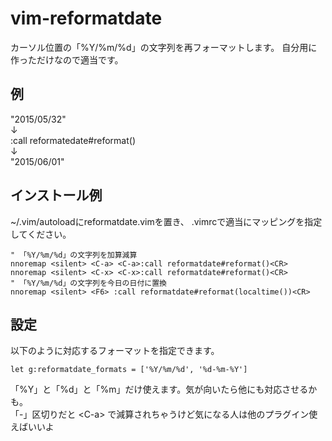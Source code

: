 # vim-reformatdate
カーソル位置の「%Y/%m/%d」の文字列を再フォーマットします。
自分用に作っただけなので適当です。

## 例

 "2015/05/32"<br>
 ↓<br>
:call reformatedate#reformat()<br>
 ↓<br>
 "2015/06/01"

## インストール例
~/.vim/autoloadにreformatdate.vimを置き、
.vimrcで適当にマッピングを指定してください。

    " 「%Y/%m/%d」の文字列を加算減算
    nnoremap <silent> <C-a> <C-a>:call reformatdate#reformat()<CR>
    nnoremap <silent> <C-x> <C-x>:call reformatdate#reformat()<CR>
    " 「%Y/%m/%d」の文字列を今日の日付に置換
    nnoremap <silent> <F6> :call reformatdate#reformat(localtime())<CR>

## 設定
以下のように対応するフォーマットを指定できます。

    let g:reformatdate_formats = ['%Y/%m/%d', '%d-%m-%Y']

「%Y」と「%d」と「%m」だけ使えます。気が向いたら他にも対応させるかも。<br>
「-」区切りだと &lt;C-a&gt; で減算されちゃうけど気になる人は他のプラグイン使えばいいよ

